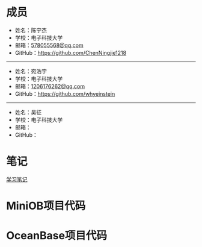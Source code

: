 # 成员
- 姓名：陈宁杰
- 学校：电子科技大学
- 邮箱：578055568@qq.com
- GitHub：https://github.com/ChenNingjie1218

---

- 姓名：宛浩宇
- 学校：电子科技大学
- 邮箱：1206176262@qq.com
- GitHub：https://github.com/whyeinstein

---

- 姓名：吴征
- 学校：电子科技大学
- 邮箱：
- GitHub：

# 笔记
[学习笔记](https://github.com/OceanBaseCompetition/OceanBaseJourney)

# MiniOB项目代码

# OceanBase项目代码
